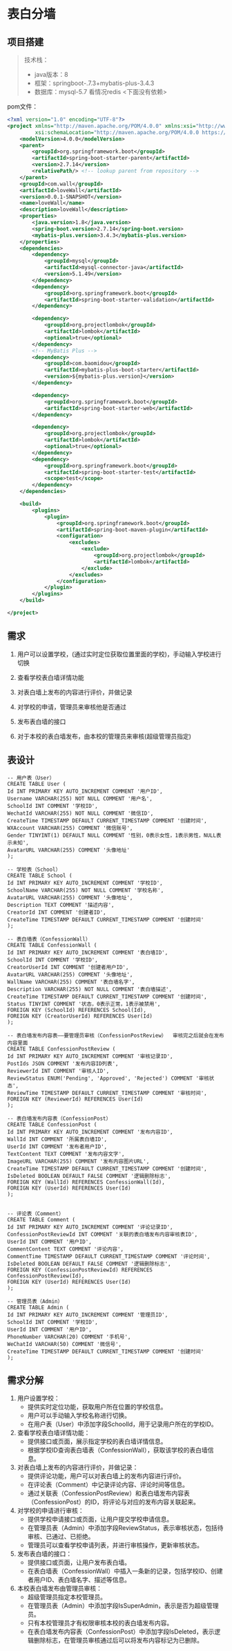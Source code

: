 # 表白分墙

## 项目搭建

>技术栈：
>
>- java版本：8
>- 框架：springboot-.7.3+mybatis-plus-3.4.3
>- 数据库：mysql-5.7   看情况redis <下面没有依赖>

pom文件：

```xml
<?xml version="1.0" encoding="UTF-8"?>
<project xmlns="http://maven.apache.org/POM/4.0.0" xmlns:xsi="http://www.w3.org/2001/XMLSchema-instance"
         xsi:schemaLocation="http://maven.apache.org/POM/4.0.0 https://maven.apache.org/xsd/maven-4.0.0.xsd">
    <modelVersion>4.0.0</modelVersion>
    <parent>
        <groupId>org.springframework.boot</groupId>
        <artifactId>spring-boot-starter-parent</artifactId>
        <version>2.7.14</version>
        <relativePath/> <!-- lookup parent from repository -->
    </parent>
    <groupId>com.wall</groupId>
    <artifactId>loveWall</artifactId>
    <version>0.0.1-SNAPSHOT</version>
    <name>loveWall</name>
    <description>loveWall</description>
    <properties>
        <java.version>1.8</java.version>
        <spring-boot.version>2.7.14</spring-boot.version>
        <mybatis-plus.version>3.4.3</mybatis-plus.version>
    </properties>
    <dependencies>
        <dependency>
            <groupId>mysql</groupId>
            <artifactId>mysql-connector-java</artifactId>
            <version>5.1.49</version>
        </dependency>
        <dependency>
            <groupId>org.springframework.boot</groupId>
            <artifactId>spring-boot-starter-validation</artifactId>
        </dependency>

        <dependency>
            <groupId>org.projectlombok</groupId>
            <artifactId>lombok</artifactId>
            <optional>true</optional>
        </dependency>
        <!-- MyBatis Plus -->
        <dependency>
            <groupId>com.baomidou</groupId>
            <artifactId>mybatis-plus-boot-starter</artifactId>
            <version>${mybatis-plus.version}</version>
        </dependency>

        <dependency>
            <groupId>org.springframework.boot</groupId>
            <artifactId>spring-boot-starter-web</artifactId>
        </dependency>

        <dependency>
            <groupId>org.projectlombok</groupId>
            <artifactId>lombok</artifactId>
            <optional>true</optional>
        </dependency>
        <dependency>
            <groupId>org.springframework.boot</groupId>
            <artifactId>spring-boot-starter-test</artifactId>
            <scope>test</scope>
        </dependency>
    </dependencies>

    <build>
        <plugins>
            <plugin>
                <groupId>org.springframework.boot</groupId>
                <artifactId>spring-boot-maven-plugin</artifactId>
                <configuration>
                    <excludes>
                        <exclude>
                            <groupId>org.projectlombok</groupId>
                            <artifactId>lombok</artifactId>
                        </exclude>
                    </excludes>
                </configuration>
            </plugin>
        </plugins>
    </build>

</project>
```

## 需求

1. 用户可以设置学校，(通过实时定位获取位置里面的学校)，手动输入学校进行切换

2. 查看学校表白墙详情功能

3. 对表白墙上发布的内容进行评价，并做记录

4. 对学校的申请，管理员来审核他是否通过

5. 发布表白墙的接口

6. 对于本校的表白墙发布，由本校的管理员来审核(超级管理员指定)


## 表设计

```mysql
-- 用户表（User）
CREATE TABLE User (
Id INT PRIMARY KEY AUTO_INCREMENT COMMENT '用户ID',
Username VARCHAR(255) NOT NULL COMMENT '用户名',
SchoolId INT COMMENT '学校ID',
WechatId VARCHAR(255) NOT NULL COMMENT '微信ID',
CreateTime TIMESTAMP DEFAULT CURRENT_TIMESTAMP COMMENT '创建时间',
WXAccount VARCHAR(255) COMMENT '微信账号',
Gender TINYINT(1) DEFAULT NULL COMMENT '性别，0表示女性，1表示男性，NULL表示未知',
AvatarURL VARCHAR(255) COMMENT '头像地址'
);

-- 学校表（School）
CREATE TABLE School (
Id INT PRIMARY KEY AUTO_INCREMENT COMMENT '学校ID',
SchoolName VARCHAR(255) NOT NULL COMMENT '学校名称',
AvatarURL VARCHAR(255) COMMENT '头像地址',
Description TEXT COMMENT '描述内容',
CreatorId INT COMMENT '创建者ID',
CreateTime TIMESTAMP DEFAULT CURRENT_TIMESTAMP COMMENT '创建时间'
);

-- 表白墙表（ConfessionWall）
CREATE TABLE ConfessionWall (
Id INT PRIMARY KEY AUTO_INCREMENT COMMENT '表白墙ID',
SchoolId INT COMMENT '学校ID',
CreatorUserId INT COMMENT '创建者用户ID',
AvatarURL VARCHAR(255) COMMENT '头像地址',
WallName VARCHAR(255) COMMENT '表白墙名字',
Description VARCHAR(255) NOT NULL COMMENT '表白墙描述',
CreateTime TIMESTAMP DEFAULT CURRENT_TIMESTAMP COMMENT '创建时间',
Status TINYINT COMMENT '状态，0表示正常，1表示被禁用',
FOREIGN KEY (SchoolId) REFERENCES School(Id),
FOREIGN KEY (CreatorUserId) REFERENCES User(Id)
);

-- 表白墙发布内容表——要管理员审核（ConfessionPostReview）  审核完之后就会在发布内容里面
CREATE TABLE ConfessionPostReview (
Id INT PRIMARY KEY AUTO_INCREMENT COMMENT '审核记录ID',
PostIds JSON COMMENT '发布内容ID列表',
ReviewerId INT COMMENT '审核人ID',
ReviewStatus ENUM('Pending', 'Approved', 'Rejected') COMMENT '审核状态',
ReviewTime TIMESTAMP DEFAULT CURRENT_TIMESTAMP COMMENT '审核时间',
FOREIGN KEY (ReviewerId) REFERENCES User(Id)
);

-- 表白墙发布内容表（ConfessionPost）
CREATE TABLE ConfessionPost (
Id INT PRIMARY KEY AUTO_INCREMENT COMMENT '发布内容ID',
WallId INT COMMENT '所属表白墙ID',
UserId INT COMMENT '发布者用户ID',
TextContent TEXT COMMENT '发布内容文字',
ImageURL VARCHAR(255) COMMENT '发布内容图片URL',
CreateTime TIMESTAMP DEFAULT CURRENT_TIMESTAMP COMMENT '创建时间',
IsDeleted BOOLEAN DEFAULT FALSE COMMENT '逻辑删除标志',
FOREIGN KEY (WallId) REFERENCES ConfessionWall(Id),
FOREIGN KEY (UserId) REFERENCES User(Id)
);


-- 评论表（Comment）
CREATE TABLE Comment (
Id INT PRIMARY KEY AUTO_INCREMENT COMMENT '评论记录ID',
ConfessionPostReviewId INT COMMENT '关联的表白墙发布内容审核表ID',
UserId INT COMMENT '用户ID',
CommentContent TEXT COMMENT '评论内容',
CommentTime TIMESTAMP DEFAULT CURRENT_TIMESTAMP COMMENT '评论时间',
IsDeleted BOOLEAN DEFAULT FALSE COMMENT '逻辑删除标志',
FOREIGN KEY (ConfessionPostReviewId) REFERENCES ConfessionPostReview(Id),
FOREIGN KEY (UserId) REFERENCES User(Id)
);

-- 管理员表（Admin）
CREATE TABLE Admin (
Id INT PRIMARY KEY AUTO_INCREMENT COMMENT '管理员ID',
SchoolId INT COMMENT '学校ID',
UserId INT COMMENT '用户ID',
PhoneNumber VARCHAR(20) COMMENT '手机号',
WeChatId VARCHAR(50) COMMENT '微信号',
CreateTime TIMESTAMP DEFAULT CURRENT_TIMESTAMP COMMENT '创建时间'
);
```

## 需求分解

1. 用户设置学校：
   - 提供实时定位功能，获取用户所在位置的学校信息。
   - 用户可以手动输入学校名称进行切换。
   - 在用户表（User）中添加字段SchoolId，用于记录用户所在的学校ID。
2. 查看学校表白墙详情功能：
   - 提供接口或页面，展示指定学校的表白墙详情信息。
   - 根据学校ID查询表白墙表（ConfessionWall），获取该学校的表白墙信息。
3. 对表白墙上发布的内容进行评价，并做记录：
   - 提供评论功能，用户可以对表白墙上的发布内容进行评价。
   - 在评论表（Comment）中记录评论内容、评论时间等信息。
   - 通过关联表（ConfessionPostReview）和表白墙发布内容表（ConfessionPost）的ID，将评论与对应的发布内容关联起来。
4. 对学校的申请进行审核：
   - 提供学校申请接口或页面，让用户提交学校申请信息。
   - 在管理员表（Admin）中添加字段ReviewStatus，表示审核状态，包括待审核、已通过、已拒绝。
   - 管理员可以查看学校申请列表，并进行审核操作，更新审核状态。
5. 发布表白墙的接口：
   - 提供接口或页面，让用户发布表白墙。
   - 在表白墙表（ConfessionWall）中插入一条新的记录，包括学校ID、创建者用户ID、表白墙名字、描述等信息。
6. 本校表白墙发布由管理员审核：
   - 超级管理员指定本校管理员。
   - 在管理员表（Admin）中添加字段IsSuperAdmin，表示是否为超级管理员。
   - 只有本校管理员才有权限审核本校的表白墙发布内容。
   - 在表白墙发布内容表（ConfessionPost）中添加字段IsDeleted，表示逻辑删除标志，在管理员审核通过后可以将发布内容标记为已删除。







